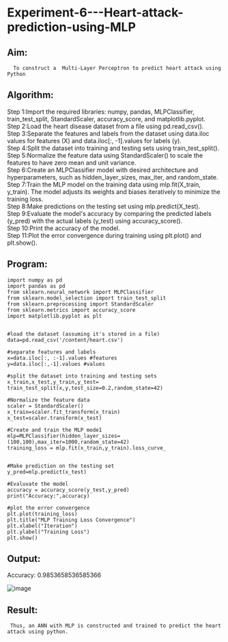 # Experiment-6---Heart-attack-prediction-using-MLP
## Aim:
      To construct a  Multi-Layer Perceptron to predict heart attack using Python
## Algorithm:
Step 1:Import the required libraries: numpy, pandas, MLPClassifier, train_test_split, StandardScaler, accuracy_score, and matplotlib.pyplot.<br>
Step 2:Load the heart disease dataset from a file using pd.read_csv().<br>
Step 3:Separate the features and labels from the dataset using data.iloc values for features (X) and data.iloc[:, -1].values for labels (y).<br>
Step 4:Split the dataset into training and testing sets using train_test_split().<br>
Step 5:Normalize the feature data using StandardScaler() to scale the features to have zero mean and unit variance.<br>
Step 6:Create an MLPClassifier model with desired architecture and hyperparameters, such as hidden_layer_sizes, max_iter, and random_state.<br>
Step 7:Train the MLP model on the training data using mlp.fit(X_train, y_train). The model adjusts its weights and biases iteratively to minimize the training loss.<br>
Step 8:Make predictions on the testing set using mlp.predict(X_test).<br>
Step 9:Evaluate the model's accuracy by comparing the predicted labels (y_pred) with the actual labels (y_test) using accuracy_score().<br>
Step 10:Print the accuracy of the model.<br>
Step 11:Plot the error convergence during training using plt.plot() and plt.show().<br>

## Program:
```
import numpy as pd
import pandas as pd
from sklearn.neural_network import MLPClassifier
from sklearn.model_selection import train_test_split
from sklearn.preprocessing import StandardScaler
from sklearn.metrics import accuracy_score
import matplotlib.pyplot as plt


#load the dataset (assuming it's stored in a file)
data=pd.read_csv('/content/heart.csv')

#separate features and labels
x=data.iloc[:, :-1].values #features
y=data.iloc[:,-1].values #values

#split the dataset into training and testing sets
x_train,x_test,y_train,y_test= train_test_split(x,y,test_size=0.2,random_state=42)

#Normalize the feature data
scaler = StandardScaler()
x_train=scaler.fit_transform(x_train)
x_test=scaler.transform(x_test)

#Create and train the MLP mode1
mlp=MLPClassifier(hidden_layer_sizes=(100,100),max_iter=1000,random_state=42)
training_loss = mlp.fit(x_train,y_train).loss_curve_


#Make prediction on the testing set
y_pred=mlp.predict(x_test)

#Evaluvate the model
accuracy = accuracy_score(y_test,y_pred)
print("Accuracy:",accuracy)

#plot the error convergence
plt.plot(training_loss)
plt.title("MLP Training Loss Convergence")
plt.xlabel("Iteration")
plt.ylabel("Training Loss")
plt.show()
```


## Output:

Accuracy: 0.9853658536585366



![image](https://github.com/raghulS2004/Experiment-6---Heart-attack-prediction-using-MLP/assets/122069938/ef2ebd2e-78ba-429f-ad40-6b0c52ebf577)


## Result:
     Thus, an ANN with MLP is constructed and trained to predict the heart attack using python.
     

